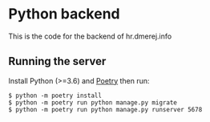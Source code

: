 # Python backend

This is the code for the backend of hr.dmerej.info

## Running the server

Install Python (>=3.6)  and [Poetry](https://python-poetry.org/) then run:

```
$ python -m poetry install
$ python -m poetry run python manage.py migrate
$ python -m poetry run python manage.py runserver 5678
```
